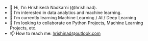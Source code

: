 - 👋 Hi, I’m Hrishikesh Nadkarni (@hrishinad).
- 👀 I’m interested in data analytics and machine learning.
- 🌱 I’m currently learning Machine Learning / AI / Deep Learning
- 💞️ I’m looking to collaborate on Python Projects, Machine Learning Projects, etc.
- 📫 How to reach me: hrishinad@outlook.com

<!---
hrishinad/hrishinad is a ✨ special ✨ repository because its `README.md` (this file) appears on your GitHub profile.
You can click the Preview link to take a look at your changes.
--->
